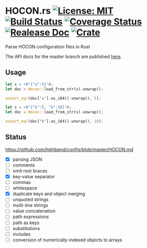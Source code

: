 # HOCON.rs [![License: MIT](https://img.shields.io/badge/License-MIT-yellow.svg)](https://opensource.org/licenses/MIT) [![Build Status](https://travis-ci.org/mockersf/hocon.rs.svg?branch=master)](https://travis-ci.org/mockersf/hocon.rs) [![Coverage Status](https://coveralls.io/repos/github/mockersf/hocon.rs/badge.svg?branch=master)](https://coveralls.io/github/mockersf/hocon.rs?branch=master) [![Realease Doc](https://docs.rs/hocon/badge.svg)](https://docs.rs/hocon) [![Crate](https://img.shields.io/crates/v/hocon.svg)](https://crates.io/crates/hocon)

Parse HOCON configuration files in Rust

The API docs for the master branch are published [here](https://mockersf.github.io/hocon.rs/).

## Usage

```rust
let s = r#"{"a":5}"#;
let doc = Hocon::load_from_str(s).unwrap();

assert_eq!(doc["a"].as_i64().unwrap(), 5);
```

```rust
let s = r#"{"b":5, "b":10}"#;
let doc = Hocon::load_from_str(s).unwrap();

assert_eq!(doc["b"].as_i64().unwrap(), 10);
```

## Status

https://github.com/lightbend/config/blob/master/HOCON.md

- [x] parsing JSON
- [ ] comments
- [ ] omit root braces
- [x] key-value separator
- [ ] commas
- [ ] whitespace
- [x] duplicate keys and object merging
- [ ] unquoted strings
- [ ] multi-line strings
- [ ] value concatenation
- [ ] path expressions
- [ ] path as keys
- [ ] substitutions
- [ ] includes
- [ ] conversion of numerically-indexed objects to arrays
